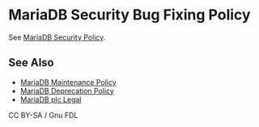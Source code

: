 
# MariaDB Security Bug Fixing Policy

See [MariaDB Security Policy](https://mariadb.org/about/security-policy/).


## See Also


* [MariaDB Maintenance Policy](https://app.gitbook.com/s/aEnK0ZXmUbJzqQrTjFyb/mariadb-maintenance-policy)
* [MariaDB Deprecation Policy](https://app.gitbook.com/s/aEnK0ZXmUbJzqQrTjFyb/mariadb-platform-deprecation-policy)
* [MariaDB plc Legal](https://mariadb.com/legal)


CC BY-SA / Gnu FDL

